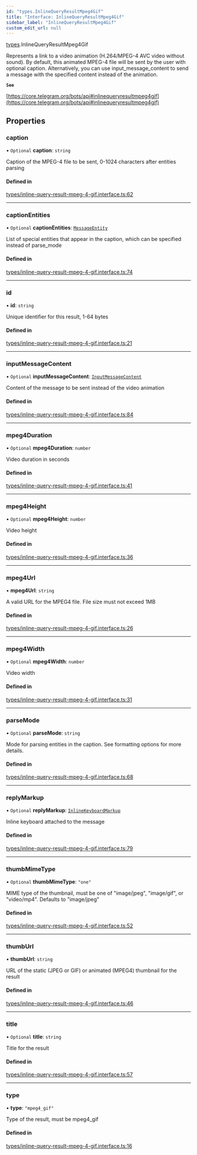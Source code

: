 ```yaml
---
id: "types.InlineQueryResultMpeg4Gif"
title: "Interface: InlineQueryResultMpeg4Gif"
sidebar_label: "InlineQueryResultMpeg4Gif"
custom_edit_url: null
---
```


[types](../modules/types.md).InlineQueryResultMpeg4Gif

Represents a link to a video animation (H.264/MPEG-4 AVC video without sound).
By default, this animated MPEG-4 file will be sent by the user with optional
caption. Alternatively, you can use input_message_content to send a message with
the specified content instead of the animation.

**`See`**

[https://core.telegram.org/bots/api#inlinequeryresultmpeg4gif](https://core.telegram.org/bots/api#inlinequeryresultmpeg4gif)

## Properties

### caption

• `Optional` **caption**: `string`

Caption of the MPEG-4 file to be sent, 0-1024 characters after entities parsing

#### Defined in

[types/inline-query-result-mpeg-4-gif.interface.ts:62](https://github.com/DeityLamb/telegramjs/blob/32b4cca/packages/common/lib/interfaces/types/inline-query-result-mpeg-4-gif.interface.ts#L62)

___

### captionEntities

• `Optional` **captionEntities**: [`MessageEntity`](types.MessageEntity.md)

List of special entities that appear in the caption, which can be specified
instead of parse_mode

#### Defined in

[types/inline-query-result-mpeg-4-gif.interface.ts:74](https://github.com/DeityLamb/telegramjs/blob/32b4cca/packages/common/lib/interfaces/types/inline-query-result-mpeg-4-gif.interface.ts#L74)

___

### id

• **id**: `string`

Unique identifier for this result, 1-64 bytes

#### Defined in

[types/inline-query-result-mpeg-4-gif.interface.ts:21](https://github.com/DeityLamb/telegramjs/blob/32b4cca/packages/common/lib/interfaces/types/inline-query-result-mpeg-4-gif.interface.ts#L21)

___

### inputMessageContent

• `Optional` **inputMessageContent**: [`InputMessageContent`](../modules/types.md#inputmessagecontent)

Content of the message to be sent instead of the video animation

#### Defined in

[types/inline-query-result-mpeg-4-gif.interface.ts:84](https://github.com/DeityLamb/telegramjs/blob/32b4cca/packages/common/lib/interfaces/types/inline-query-result-mpeg-4-gif.interface.ts#L84)

___

### mpeg4Duration

• `Optional` **mpeg4Duration**: `number`

Video duration in seconds

#### Defined in

[types/inline-query-result-mpeg-4-gif.interface.ts:41](https://github.com/DeityLamb/telegramjs/blob/32b4cca/packages/common/lib/interfaces/types/inline-query-result-mpeg-4-gif.interface.ts#L41)

___

### mpeg4Height

• `Optional` **mpeg4Height**: `number`

Video height

#### Defined in

[types/inline-query-result-mpeg-4-gif.interface.ts:36](https://github.com/DeityLamb/telegramjs/blob/32b4cca/packages/common/lib/interfaces/types/inline-query-result-mpeg-4-gif.interface.ts#L36)

___

### mpeg4Url

• **mpeg4Url**: `string`

A valid URL for the MPEG4 file. File size must not exceed 1MB

#### Defined in

[types/inline-query-result-mpeg-4-gif.interface.ts:26](https://github.com/DeityLamb/telegramjs/blob/32b4cca/packages/common/lib/interfaces/types/inline-query-result-mpeg-4-gif.interface.ts#L26)

___

### mpeg4Width

• `Optional` **mpeg4Width**: `number`

Video width

#### Defined in

[types/inline-query-result-mpeg-4-gif.interface.ts:31](https://github.com/DeityLamb/telegramjs/blob/32b4cca/packages/common/lib/interfaces/types/inline-query-result-mpeg-4-gif.interface.ts#L31)

___

### parseMode

• `Optional` **parseMode**: `string`

Mode for parsing entities in the caption. See formatting options for more
details.

#### Defined in

[types/inline-query-result-mpeg-4-gif.interface.ts:68](https://github.com/DeityLamb/telegramjs/blob/32b4cca/packages/common/lib/interfaces/types/inline-query-result-mpeg-4-gif.interface.ts#L68)

___

### replyMarkup

• `Optional` **replyMarkup**: [`InlineKeyboardMarkup`](types.InlineKeyboardMarkup.md)

Inline keyboard attached to the message

#### Defined in

[types/inline-query-result-mpeg-4-gif.interface.ts:79](https://github.com/DeityLamb/telegramjs/blob/32b4cca/packages/common/lib/interfaces/types/inline-query-result-mpeg-4-gif.interface.ts#L79)

___

### thumbMimeType

• `Optional` **thumbMimeType**: ``"one"``

MIME type of the thumbnail, must be one of "image/jpeg", "image/gif", or
"video/mp4". Defaults to "image/jpeg"

#### Defined in

[types/inline-query-result-mpeg-4-gif.interface.ts:52](https://github.com/DeityLamb/telegramjs/blob/32b4cca/packages/common/lib/interfaces/types/inline-query-result-mpeg-4-gif.interface.ts#L52)

___

### thumbUrl

• **thumbUrl**: `string`

URL of the static (JPEG or GIF) or animated (MPEG4) thumbnail for the result

#### Defined in

[types/inline-query-result-mpeg-4-gif.interface.ts:46](https://github.com/DeityLamb/telegramjs/blob/32b4cca/packages/common/lib/interfaces/types/inline-query-result-mpeg-4-gif.interface.ts#L46)

___

### title

• `Optional` **title**: `string`

Title for the result

#### Defined in

[types/inline-query-result-mpeg-4-gif.interface.ts:57](https://github.com/DeityLamb/telegramjs/blob/32b4cca/packages/common/lib/interfaces/types/inline-query-result-mpeg-4-gif.interface.ts#L57)

___

### type

• **type**: ``"mpeg4_gif"``

Type of the result, must be mpeg4_gif

#### Defined in

[types/inline-query-result-mpeg-4-gif.interface.ts:16](https://github.com/DeityLamb/telegramjs/blob/32b4cca/packages/common/lib/interfaces/types/inline-query-result-mpeg-4-gif.interface.ts#L16)
